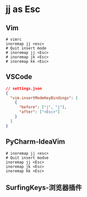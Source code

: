 # jj as Esc


## Vim

```shell
# vimrc
inoremap jj <esc>
# Quit insert mode
# inoremap jj <Esc>
# inoremap jk <Esc>
# inoremap kk <Esc>
```


## VSCode

```json
// settings.json
{
  "vim.insertModeKeyBindings": [
    {
      "before": ["j", "j"],
      "after": ["<Esc>"]
    }
  ]
}
```

## PyCharm-IdeaVim

```shell
# inoremap jj <esc>
# Quit insert modve
inoremap jj <Esc>
inoremap jk <Esc>
inoremap kk <Esc>
```


## SurfingKeys-浏览器插件

